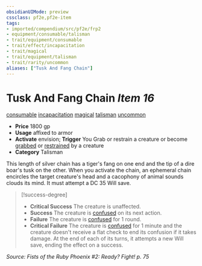 ```yaml
---
obsidianUIMode: preview
cssclass: pf2e,pf2e-item
tags:
- imported/compendium/src/pf2e/frp2
- equipment/consumable/talisman
- trait/equipment/consumable
- trait/effect/incapacitation
- trait/magical
- trait/equipment/talisman
- trait/rarity/uncommon
aliases: ["Tusk And Fang Chain"]
---
```

# Tusk And Fang Chain *Item 16*  
[consumable](consumable.md)  [incapacitation](incapacitation.md)  [magical](magical.md)  [talisman](talisman.md)  [uncommon](uncommon.md)  

- **Price** 1800 gp
- **Usage** affixed to armor
- **Activate** envision; **Trigger** You Grab or restrain a creature or become [grabbed](conditions.md#Grabbed) or [restrained](conditions.md#Restrained) by a creature
- **Category** Talisman

This length of silver chain has a tiger's fang on one end and the tip of a dire boar's tusk on the other. When you activate the chain, an ephemeral chain encircles the target creature's head and a cacophony of animal sounds clouds its mind. It must attempt a DC 35 Will save.

> [!success-degree] 
> - **Critical Success** The creature is unaffected.
> - **Success** The creature is [confused](conditions.md#Confused) on its next action.
> - **Failure** The creature is [confused](conditions.md#Confused) for 1 round.
> - **Critical Failure** The creature is [confused](conditions.md#Confused) for 1 minute and the creature doesn't receive a flat check to end its confusion if it takes damage. At the end of each of its turns, it attempts a new Will save, ending the effect on a success.

*Source: Fists of the Ruby Phoenix #2: Ready? Fight! p. 75*